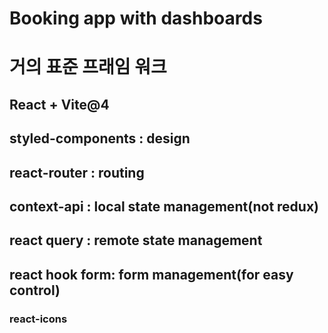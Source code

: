 # Booking app with dashboards

# 거의 표준 프래임 워크

## React + Vite@4
## styled-components : design
## react-router : routing
## context-api : local state management(not redux)
## react query : remote state management
## react hook form: form management(for easy control)

### react-icons